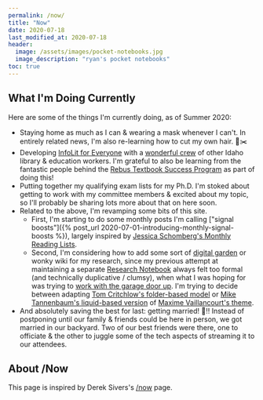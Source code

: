 ```yaml
---
permalink: /now/
title: "Now"
date: 2020-07-18
last_modified_at: 2020-07-18
header: 
  image: /assets/images/pocket-notebooks.jpg
  image_description: "ryan's pocket notebooks"
toc: true
---
```

## What I'm Doing Currently  

Here are some of the things I'm currently doing, as of Summer 2020:  

- Staying home as much as I can & wearing a mask whenever I can't. In entirely related news, I'm also re-learning how to cut my own hair. 💈✂️  
- Developing [InfoLit for Everyone](https://infolit-idaho.github.io/infolit-for-everyone/about/) with a [wonderful crew](https://www1.rebus.community/#/project/379f6355-8f50-4b7f-9408-ab88cb3eafd5) of other Idaho library & education workers. I'm grateful to also be learning from the fantastic people behind the [Rebus Textbook Success Program](https://www.rebus.community/c/textbook-success-program/120) as part of doing this!  
- Putting together my qualifying exam lists for my Ph.D. I'm stoked about getting to work with my committee members & excited about my topic, so I'll probably be sharing lots more about that on here soon.  
- Related to the above, I'm revamping some bits of this site.  
  - First, I'm starting to do some monthly posts I'm calling ["signal boosts"]({% post_url 2020-07-01-introducing-monthly-signal-boosts %}), largely inspired by [Jessica Schomberg's Monthly Reading Lists](https://schomj.weebly.com).  
  - Second, I'm considering how to add some sort of [digital garden](https://maggieappleton.com/garden-history) or wonky wiki for my research, since my previous attempt at maintaining a separate [Research Notebook](http://www.ryanpatrickrandall.com/research-notebook/) always felt too formal (and technically duplicative / clumsy), when what I was hoping for was trying to [work with the garage door up](https://notes.andymatuschak.org/z21cgR9K3UcQ5a7yPsj2RUim3oM2TzdBByZu). I'm trying to decide between adapting [Tom Critchlow's folder-based model](https://tomcritchlow.com/2019/02/17/building-digital-garden/) or [Mike Tannenbaum's liquid-based version](https://mind.miketannenbaum.com) of [Maxime Vaillancourt's theme](https://maximevaillancourt.com/blog/setting-up-your-own-digital-garden-with-jekyll).  
- And absolutely saving the best for last: getting married! 🎉‼️ Instead of postponing until our family & friends could be here in person, we got married in our backyard. Two of our best friends were there, one to officiate & the other to juggle some of the tech aspects of streaming it to our attendees.  

## About /Now  

This page is inspired by Derek Sivers's [/now](https://sivers.org/nowff) page.  